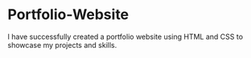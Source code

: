 # Portfolio-Website
I have successfully created a portfolio website using HTML and CSS to showcase my projects and skills.
